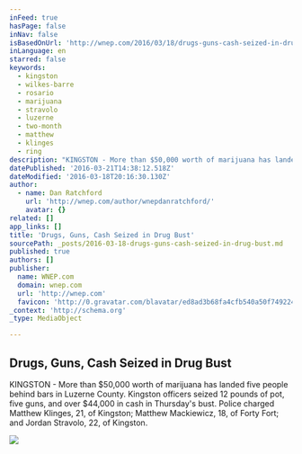 ```yaml
---
inFeed: true
hasPage: false
inNav: false
isBasedOnUrl: 'http://wnep.com/2016/03/18/drugs-guns-cash-seized-in-drug-bust/'
inLanguage: en
starred: false
keywords:
  - kingston
  - wilkes-barre
  - rosario
  - marijuana
  - stravolo
  - luzerne
  - two-month
  - matthew
  - klinges
  - ring
description: "KINGSTON - More than $50,000 worth of marijuana has landed five people behind bars in Luzerne County. Kingston officers seized 12 pounds of pot, five guns, and over $44,000 in cash in Thursday's bust. Police charged Matthew Klinges, 21, of Kingston; Matthew Mackiewicz, 18, of Forty Fort; and Jordan Stravolo, 22, of Kingston."
datePublished: '2016-03-21T14:38:12.518Z'
dateModified: '2016-03-18T20:16:30.130Z'
author:
  - name: Dan Ratchford
    url: 'http://wnep.com/author/wnepdanratchford/'
    avatar: {}
related: []
app_links: []
title: 'Drugs, Guns, Cash Seized in Drug Bust'
sourcePath: _posts/2016-03-18-drugs-guns-cash-seized-in-drug-bust.md
published: true
authors: []
publisher:
  name: WNEP.com
  domain: wnep.com
  url: 'http://wnep.com'
  favicon: 'http://0.gravatar.com/blavatar/ed8ad3b68fa4cfb540a50f749224f2f2?s=16'
_context: 'http://schema.org'
_type: MediaObject

---
```

<article style=""><h1>Drugs, Guns, Cash Seized in Drug Bust</h1><p>KINGSTON - More than $50,000 worth of marijuana has landed five people behind bars in Luzerne County. Kingston officers seized 12 pounds of pot, five guns, and over $44,000 in cash in Thursday's bust. Police charged Matthew Klinges, 21, of Kingston; Matthew Mackiewicz, 18, of Forty Fort; and Jordan Stravolo, 22, of Kingston.</p><img src="https://s3-us-west-2.amazonaws.com/the-grid-img/p/ad4840dcf1af0c0552e07b9160c8f109a2e6093c.jpg" /></article>